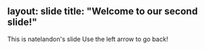 layout: slide
title: "Welcome to our second slide!"
---
This is natelandon's slide
Use the left arrow to go back!
